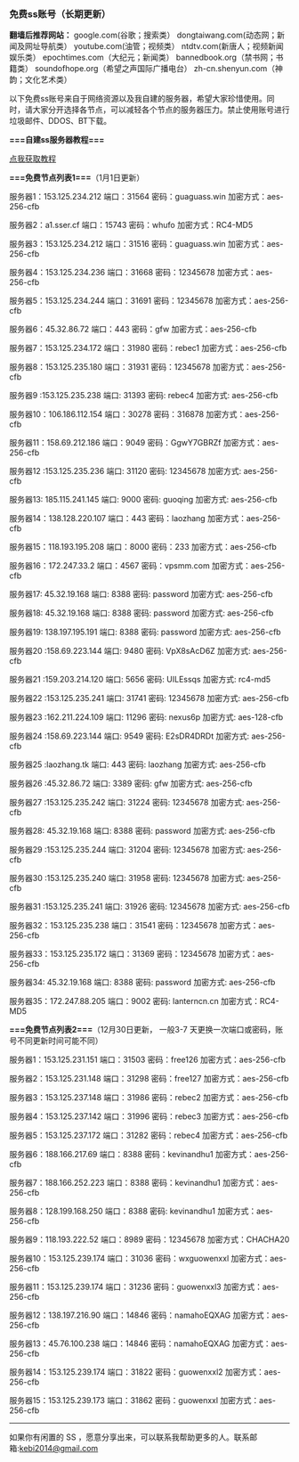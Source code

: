 ### **免费ss账号（长期更新）**

**翻墙后推荐网站：** google.com(谷歌；搜索类） dongtaiwang.com(动态网；新闻及网址导航类）  youtube.com(油管；视频类）  ntdtv.com(新唐人；视频新闻娱乐类）    epochtimes.com（大纪元；新闻类）   bannedbook.org（禁书网；书籍类）   soundofhope.org（希望之声国际广播电台）
    zh-cn.shenyun.com（神韵；文化艺术类）

以下免费ss账号来自于网络资源以及我自建的服务器，希望大家珍惜使用。同时，请大家分开选择各节点，可以减轻各个节点的服务器压力。禁止使用账号进行垃圾邮件、DDOS、BT下载。


**===自建ss服务器教程===**

[点我获取教程](https://github.com/Alvin9999/new-pac/wiki/%E8%87%AA%E5%BB%BAss%E6%9C%8D%E5%8A%A1%E5%99%A8%E6%95%99%E7%A8%8B)

**===免费节点列表1===**（1月1日更新）

服务器1：153.125.234.212 端口：31564 密码：guaguass.win 加密方式：aes-256-cfb

服务器2：a1.sser.cf 端口：15743 密码：whufo 加密方式：RC4-MD5

服务器3：153.125.234.212 端口：31516 密码：guaguass.win 加密方式：aes-256-cfb

服务器4：153.125.234.236 端口：31668  密码：12345678 加密方式：aes-256-cfb

服务器5：153.125.234.244  端口：31691  密码：12345678 加密方式：aes-256-cfb

服务器6：45.32.86.72 端口：443  密码：gfw  加密方式：aes-256-cfb

服务器7：153.125.234.172 端口：31980 密码：rebec1 加密方式：aes-256-cfb

服务器8：153.125.235.180 端口：31931 密码：12345678 加密方式：aes-256-cfb

服务器9 :153.125.235.238 端口: 31393 密码: rebec4 加密方式: aes-256-cfb

服务器10：106.186.112.154 端口：30278 密码：316878 加密方式：aes-256-cfb

服务器11：158.69.212.186 端口：9049 密码：GgwY7GBRZf 加密方式：aes-256-cfb

服务器12 :153.125.235.236 端口: 31120 密码: 12345678 加密方式: aes-256-cfb

服务器13: 185.115.241.145 端口: 9000 密码: guoqing 加密方式: aes-256-cfb

服务器14：138.128.220.107 端口：443 密码：laozhang 加密方式：aes-256-cfb

服务器15：118.193.195.208 端口：8000 密码：233 加密方式：aes-256-cfb

服务器16：172.247.33.2 端口：4567 密码：vpsmm.com 加密方式：aes-256-cfb

服务器17: 45.32.19.168 端口: 8388 密码: password 加密方式: aes-256-cfb

服务器18: 45.32.19.168 端口: 8388 密码: password 加密方式: aes-256-cfb

服务器19: 138.197.195.191 端口: 8388 密码: password 加密方式: aes-256-cfb

服务器20 :158.69.223.144 端口: 9480 密码: VpX8sAcD6Z 加密方式: aes-256-cfb

服务器21 :159.203.214.120 端口: 5656 密码: UILEssqs 加密方式: rc4-md5

服务器22 :153.125.235.241 端口: 31741 密码: 12345678 加密方式: aes-256-cfb

服务器23 :162.211.224.109 端口: 11296 密码: nexus6p 加密方式: aes-128-cfb

服务器24 :158.69.223.144 端口: 9549 密码: E2sDR4DRDt 加密方式: aes-256-cfb

服务器25 :laozhang.tk 端口: 443 密码: laozhang 加密方式: aes-256-cfb

服务器26 :45.32.86.72 端口: 3389 密码: gfw 加密方式: aes-256-cfb

服务器27 :153.125.235.242 端口: 31224 密码: 12345678 加密方式: aes-256-cfb

服务器28: 45.32.19.168  端口: 8388 密码: password 加密方式: aes-256-cfb

服务器29 :153.125.235.244 端口: 31204 密码: 12345678 加密方式: aes-256-cfb

服务器30 :153.125.235.240 端口: 31958 密码: 12345678 加密方式: aes-256-cfb

服务器31 :153.125.235.241 端口: 31926 密码: 12345678 加密方式: aes-256-cfb

服务器32：153.125.235.238 端口：31541 密码：12345678 加密方式：aes-256-cfb

服务器33：153.125.235.172 端口：31369 密码：12345678 加密方式：aes-256-cfb

服务器34: 45.32.19.168  端口: 8388 密码: password 加密方式: aes-256-cfb

服务器35：172.247.88.205 端口：9002 密码: lanterncn.cn 加密方式：RC4-MD5


**===免费节点列表2===**（12月30日更新， 一般3-7 天更换一次端口或密码，账号不同更新时间可能不同）

服务器1：153.125.231.151 端口：31503 密码：free126 加密方式：aes-256-cfb

服务器2：153.125.231.148 端口：31298 密码：free127 加密方式：aes-256-cfb

服务器3：153.125.237.148 端口：31986 密码：rebec2 加密方式：aes-256-cfb

服务器4：153.125.237.142 端口：31996 密码：rebec3 加密方式：aes-256-cfb

服务器5：153.125.237.172 端口：31282 密码：rebec4 加密方式：aes-256-cfb

服务器6：188.166.217.69  端口：8388  密码：kevinandhu1   加密方式：aes-256-cfb

服务器7：188.166.252.223 端口：8388  密码：kevinandhu1   加密方式：aes-256-cfb

服务器8：128.199.168.250 端口：8388  密码: kevinandhu1  加密方式：aes-256-cfb

服务器9：118.193.222.52  端口：8989  密码：12345678  加密方式：CHACHA20

服务器10：153.125.239.174  端口：31036  密码：wxguowenxxl  加密方式：aes-256-cfb

服务器11：153.125.239.174  端口：31236  密码：guowenxxl3  加密方式：aes-256-cfb

服务器12：138.197.216.90  端口：14846  密码：namahoEQXAG  加密方式：aes-256-cfb

服务器13：45.76.100.238  端口：14846  密码：namahoEQXAG  加密方式：aes-256-cfb

服务器14：153.125.239.174  端口：31822  密码：guowenxxl2  加密方式：aes-256-cfb

服务器15：153.125.239.173  端口：31862  密码：guowenxxl  加密方式：aes-256-cfb




***


如果你有闲置的 SS ，愿意分享出来，可以联系我帮助更多的人。联系邮箱:kebi2014@gmail.com



